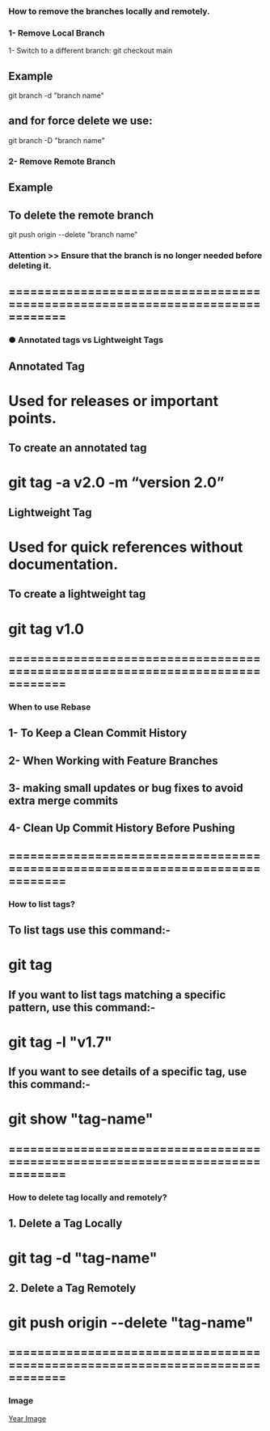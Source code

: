 ### How to remove the branches locally and remotely.


### 1- Remove Local Branch

1- Switch to a different branch:
  git checkout main

## Example
git branch -d "branch name"
## and for force delete we use:
git branch -D "branch name"



### 2- Remove Remote Branch

## Example
## To delete the remote branch
git push origin --delete "branch name"


### Attention >> Ensure that the branch is no longer needed before deleting it.



## ==============================================================================


### ● Annotated tags vs Lightweight Tags 

## Annotated Tag	
# Used for releases or important points.	
## To create an annotated tag
# git tag -a v2.0 -m “version 2.0”


## Lightweight Tag
# Used for quick references without documentation.
## To create a lightweight tag
# git tag v1.0



## ==============================================================================

### When to use Rebase
## 1- To Keep a Clean Commit History
## 2- When Working with Feature Branches
## 3- making small updates or bug fixes to avoid extra merge commits
## 4- Clean Up Commit History Before Pushing


## ==============================================================================


### How to list tags?

## To list tags use this command:-
# git tag

## If you want to list tags matching a specific pattern, use this command:-
# git tag -l "v1.7"


## If you want to see details of a specific tag, use this command:-
# git show "tag-name"


## ==============================================================================


### How to delete tag locally and remotely?

## 1. Delete a Tag Locally
# git tag -d "tag-name"

## 2. Delete a Tag Remotely
# git push origin --delete "tag-name"


## ==============================================================================



### Image
[Year Image](Year.jpg)
